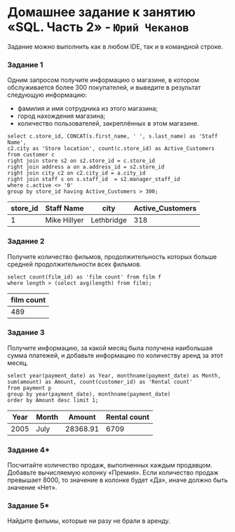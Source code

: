 # Домашнее задание к занятию «SQL. Часть 2» - `Юрий Чеканов`

Задание можно выполнить как в любом IDE, так и в командной строке.

### Задание 1

Одним запросом получите информацию о магазине, в котором обслуживается более 300 покупателей, и выведите в результат следующую информацию:

- фамилия и имя сотрудника из этого магазина;
- город нахождения магазина;
- количество пользователей, закреплённых в этом магазине.

```mysql
select c.store_id, CONCAT(s.first_name, ' ', s.last_name) as 'Staff Name', 
c2.city as 'Store location', count(c.store_id) as Active_Customers
from customer c
right join store s2 on s2.store_id = c.store_id
right join address a on a.address_id = s2.store_id
right join city c2 on c2.city_id = a.city_id 
right join staff s on s.staff_id  = s2.manager_staff_id 
where c.active <> '0'
group by store_id having Active_Customers > 300;
```

| store_id | Staff Name   | city       | Active_Customers |
| -------- | ------------ | ---------- | ---------------- |
| 1        | Mike Hillyer | Lethbridge | 318              |

### Задание 2

Получите количество фильмов, продолжительность которых больше средней продолжительности всех фильмов.

```mysql
select count(film_id) as 'film count' from film f
where length > (select avg(length) from film);
```

| film count |
| ---------- |
| 489        |

### Задание 3

Получите информацию, за какой месяц была получена наибольшая сумма платежей, и добавьте информацию по количеству аренд за этот месяц.

```mysql
select year(payment_date) as Year, monthname(payment_date) as Month, 
sum(amount) as Amount, count(customer_id) as 'Rental count'
from payment p 
group by year(payment_date), monthname(payment_date)
order by Amount desc limit 1;
```

| Year | Month | Amount   | Rental count |
| ---- | ----- | -------- | ------------ |
| 2005 | July  | 28368.91 | 6709         |

### Задание 4*

Посчитайте количество продаж, выполненных каждым продавцом. Добавьте вычисляемую колонку «Премия». Если количество продаж превышает 8000, то значение в колонке будет «Да», иначе должно быть значение «Нет».



### Задание 5*

Найдите фильмы, которые ни разу не брали в аренду.